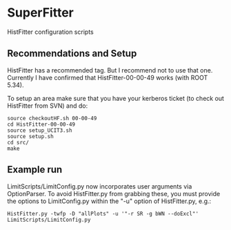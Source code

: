 # SuperFitter
HistFitter configuration scripts

## Recommendations and Setup
HistFitter has a recommended tag. But I recommend not to use that one. Currently I have confirmed that HistFitter-00-00-49 works (with ROOT 5.34).

To setup an area make sure that you have your kerberos ticket (to check out HistFitter from SVN) and do:

```
source checkoutHF.sh 00-00-49
cd HistFitter-00-00-49
source setup_UCIT3.sh
source setup.sh
cd src/
make
```

## Example run
LimitScripts/LimitConfig.py now incorporates user arguments via OptionParser. To avoid HistFitter.py from grabbing these, you must provide the options to LimitConfig.py within the "-u" option of HistFitter.py, e.g.:

`HistFitter.py -twfp -D "allPlots" -u '"-r SR -g bWN --doExcl"' LimitScripts/LimitConfig.py`
